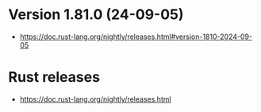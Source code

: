 # Version 1.81.0 (24-09-05)
- https://doc.rust-lang.org/nightly/releases.html#version-1810-2024-09-05

# Rust releases
- https://doc.rust-lang.org/nightly/releases.html
